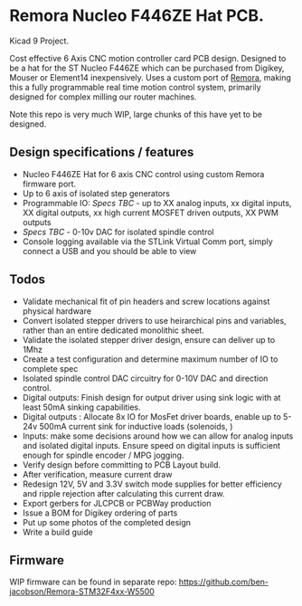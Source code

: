 # Remora Nucleo F446ZE Hat PCB.
Kicad 9 Project. 

Cost effective 6 Axis CNC motion controller card PCB design. Designed to be a hat for the ST Nucleo F446ZE which can be purchased from Digikey, Mouser or Element14 inexpensively. Uses a custom port of [Remora](https://github.com/scottalford75/Remora), making this a fully programmable real time motion control system, primarily designed for complex milling our router machines.

Note this repo is very much WIP, large chunks of this have yet to be designed. 

## Design specifications / features
- Nucleo F446ZE Hat for 6 axis CNC control using custom Remora firmware port. 
- Up to 6 axis of isolated step generators
- Programmable IO: *Specs TBC* - up to XX analog inputs, xx digital inputs, XX digital outputs, xx high current MOSFET driven outputs, XX PWM outputs
- *Specs TBC* - 0-10v DAC for isolated spindle control
- Console logging available via the STLink Virtual Comm port, simply connect a USB and you should be able to view

## Todos
- Validate mechanical fit of pin headers and screw locations against physical hardware
- Convert isolated stepper drivers to use heirarchical pins and variables, rather than an entire dedicated monolithic sheet.
- Validate the isolated stepper driver design, ensure can deliver up to 1Mhz
- Create a test configuration and determine maximum number of IO to complete spec
- Isolated spindle control DAC circuitry for 0-10V DAC and direction control.
- Digital outputs: Finish design for output driver using sink logic with at least 50mA sinking capabilities.
- Digital outputs : Allocate 8x IO for MosFet driver boards, enable up to 5-24v 500mA current sink for inductive loads (solenoids, )
- Inputs: make some decisions around how we can allow for analog inputs and isolated digital inputs. Ensure speed on digital inputs is sufficient enough for spindle encoder / MPG jogging. 
- Verify design before committing to PCB Layout build. 
- After verification, measure current draw
- Redesign 12V, 5V and 3.3V switch mode supplies for better efficiency and ripple rejection after calculating this current draw.
- Export gerbers for JLCPCB or PCBWay production
- Issue a BOM for Digikey ordering of parts
- Put up some photos of the completed design
- Write a build guide

## Firmware
WIP firmware can be found in separate repo: https://github.com/ben-jacobson/Remora-STM32F4xx-W5500

